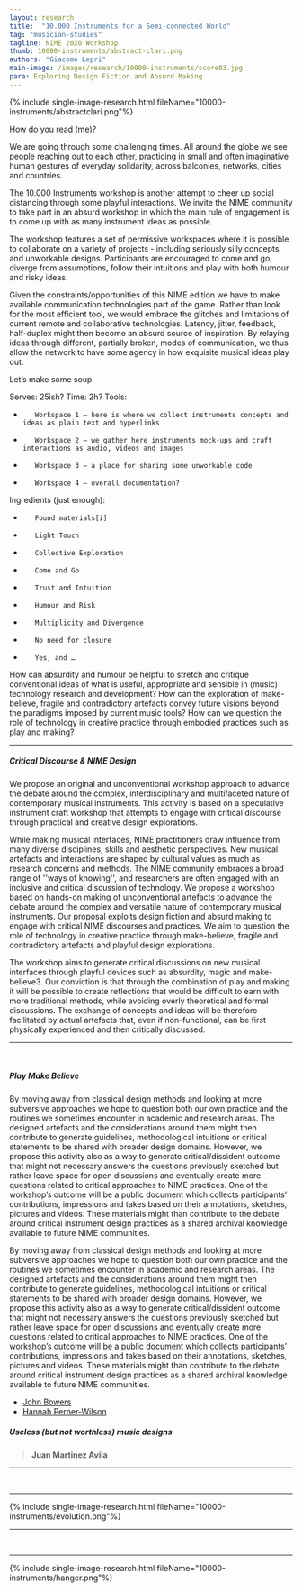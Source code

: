 ```yaml
---
layout: research
title:  "10.000 Instruments for a Semi-connected World"
tag: "musician-studies"
tagline: NIME 2020 Workshop
thumb: 10000-instruments/abstract-clari.png
authors: "Giacomo Lepri"
main-image: /images/research/10000-instruments/score03.jpg
para: Exploring Design Fiction and Absurd Making
---
```


{% include single-image-research.html fileName="10000-instruments/abstractclari.png"%}

How do you read (me)?

We are going through some challenging times. All around the globe we see people reaching out to each other, practicing in small and often imaginative human gestures of everyday solidarity, across balconies, networks, cities and countries.

The 10.000 Instruments workshop is another attempt to cheer up social distancing through some playful interactions. We invite the NIME community to take part in an absurd workshop in which the main rule of engagement is to come up with as many instrument ideas as possible.

The workshop features a set of permissive workspaces where it is possible to collaborate on a variety of projects - including seriously silly concepts and unworkable designs. Participants are encouraged to come and go, diverge from assumptions, follow their intuitions and play with both humour and risky ideas.

Given the constraints/opportunities of this NIME edition we have to make available communication technologies part of the game. Rather than look for the most efficient tool, we would embrace the glitches and limitations of current remote and collaborative technologies. Latency, jitter, feedback, half-duplex might then become an absurd source of inspiration. By relaying ideas through different, partially broken, modes of communication, we thus allow the network to have some agency in how exquisite musical ideas play out.


Let’s make some soup

Serves: 25ish?
Time: 2h?
Tools:

-        Workspace 1 – here is where we collect instruments concepts and ideas as plain text and hyperlinks
-        Workspace 2 – we gather here instruments mock-ups and craft interactions as audio, videos and images
-        Workspace 3 – a place for sharing some unworkable code
-        Workspace 4 – overall documentation?

Ingredients (just enough):

-        Found materials[i]
-        Light Touch
-        Collective Exploration
-        Come and Go
-        Trust and Intuition
-        Humour and Risk
-        Multiplicity and Divergence
-        No need for closure
-        Yes, and …

How can absurdity and humour be helpful to stretch and critique conventional ideas of what is useful, appropriate and sensible in (music) technology research and development?
How can the exploration of make-believe, fragile and contradictory artefacts convey future visions beyond the paradigms imposed by current music tools?
How can we question the role of technology in creative practice through embodied practices such as play and making?

___

##### Critical Discourse & NIME Design

We propose an original and unconventional workshop approach to advance the debate around the complex, interdisciplinary and multifaceted nature of contemporary musical instruments. This activity is based on a speculative instrument craft workshop that attempts to engage with critical discourse through practical and creative design explorations.

While making musical interfaces, NIME practitioners draw influence from many diverse disciplines, skills and aesthetic perspectives. New musical artefacts and interactions are shaped by cultural values as much as research concerns and methods. The NIME community embraces a broad range of ''ways of knowing'', and researchers are often engaged with an inclusive and critical discussion of technology. We propose a workshop based on hands-on making of unconventional artefacts to advance the debate around the complex and versatile nature of contemporary musical instruments. Our proposal exploits design fiction and absurd making to engage with critical NIME discourses and practices. We aim to question the role of technology in creative practice through make-believe, fragile and contradictory artefacts and playful design explorations.

The workshop aims to generate critical discussions on new musical interfaces through playful devices such as absurdity, magic and make-believe3. Our conviction is that through the combination of play and making it will be possible to create reflections that would be difficult to earn with more traditional methods, while avoiding overly theoretical and formal discussions. The exchange of concepts and ideas will be therefore facilitated by actual artefacts that, even if non-functional, can be first physically experienced and then critically discussed.

___

<br>

##### Play Make Believe

By moving away from classical design methods and looking at more subversive approaches we hope to question both our own practice and the routines we sometimes encounter in academic and research areas. The designed artefacts and the considerations around them might then contribute to generate guidelines, methodological intuitions or critical statements to be shared with broader design domains. However, we propose this activity also as a way to generate critical/dissident outcome that might not necessary answers the questions previously sketched but rather leave space for open discussions and eventually create more questions related to critical approaches to NIME practices. One of the workshop’s outcome will be a public document which collects participants’ contributions, impressions and takes based on their annotations, sketches, pictures and videos. These materials might than contribute to the debate around critical instrument design practices as a shared archival knowledge available to future NIME communities.

By moving away from classical design methods and looking at more subversive approaches we hope to question both our own practice and the routines we sometimes encounter in academic and research areas. The designed artefacts and the considerations around them might then contribute to generate guidelines, methodological intuitions or critical statements to be shared with broader design domains. However, we propose this activity also as a way to generate critical/dissident outcome that might not necessary answers the questions previously sketched but rather leave space for open discussions and eventually create more questions related to critical approaches to NIME practices. One of the workshop’s outcome will be a public document which collects participants’ contributions, impressions and takes based on their annotations, sketches, pictures and videos. These materials might than contribute to the debate around critical instrument design practices as a shared archival knowledge available to future NIME communities.


- [John Bowers](https://www.ncl.ac.uk/sacs/staff/profile/johnbowers.html)
- [Hannah Perner-Wilson](https://www.plusea.at)


##### Useless (but not worthless) music designs

>**Juan Martinez Avila**

___

<br>

___

{% include single-image-research.html fileName="10000-instruments/evolution.png"%}

___

<br>

___

{% include single-image-research.html fileName="10000-instruments/hanger.png"%}
